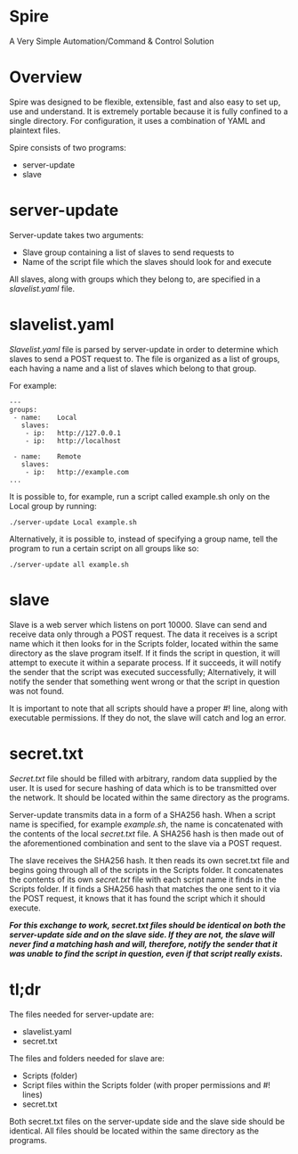 # Spire
A Very Simple Automation/Command & Control Solution

# Overview
Spire was designed to be flexible, extensible, fast and also easy to set up, use and understand.
It is extremely portable because it is fully confined to a single directory.
For configuration, it uses a combination of YAML and plaintext files.

Spire consists of two programs: 
- server-update
- slave

# server-update
Server-update takes two arguments:

- Slave group containing a list of slaves to send requests to
- Name of the script file which the slaves should look for and execute

All slaves, along with groups which they belong to, are specified in a <i>slavelist.yaml</i> file.

# slavelist.yaml
<i>Slavelist.yaml</i> file is parsed by server-update in order to determine which slaves to send a POST request to.
The file is organized as a list of groups, each having a name and a list of slaves which belong to that group.

For example:

```
---
groups:
 - name:	Local
   slaves:
    - ip:	http://127.0.0.1
    - ip:	http://localhost

 - name:	Remote
   slaves:
    - ip:	http://example.com
...
```

It is possible to, for example, run a script called example.sh only on the Local group by running:

```
./server-update Local example.sh
```

Alternatively, it is possible to, instead of specifying a group name, tell the program to run a certain script on all groups like so:

```
./server-update all example.sh
```

# slave
Slave is a web server which listens on port 10000.
Slave can send and receive data only through a POST request. The data it receives is a script name which it then looks for in the Scripts folder, located within the same directory as the slave program itself. If it finds the script in question, it will attempt to execute it within a separate process. If it succeeds, it will notify the sender that the script was executed successfully; Alternatively, it will notify the sender that something went wrong or that the script in question was not found.

It is important to note that all scripts should have a proper #! line, along with executable permissions. If they do not, the slave will catch and log an error.

# secret.txt
<i>Secret.txt</i> file should be filled with arbitrary, random data supplied by the user. It is used for secure hashing of data which is to be transmitted over the network. It should be located within the same directory as the programs.

Server-update transmits data in a form of a SHA256 hash. When a script name is specified, for example <i>example.sh</i>, the name is concatenated with the contents of the local <i>secret.txt</i> file.
A SHA256 hash is then made out of the aforementioned combination and sent to the slave via a POST request.

The slave receives the SHA256 hash. It then reads its own secret.txt file and begins going through all of the scripts in the Scripts folder. It concatenates the contents of its own <i>secret.txt</i> file with each script name it finds in the Scripts folder. If it finds a SHA256 hash that matches the one sent to it via the POST request, it knows that it has found the script which it should execute.

<b><i>For this exchange to work, secret.txt files should be identical on both the server-update side and on the slave side. If they are not, the slave will never find a matching hash and will, therefore, notify the sender that it was unable to find the script in question, even if that script really exists.</i></b>

# tl;dr

The files needed for server-update are:
- slavelist.yaml
- secret.txt

The files and folders needed for slave are:
- Scripts (folder)
- Script files within the Scripts folder (with proper permissions and #! lines)
- secret.txt

Both secret.txt files on the server-update side and the slave side should be identical.
All files should be located within the same directory as the programs.